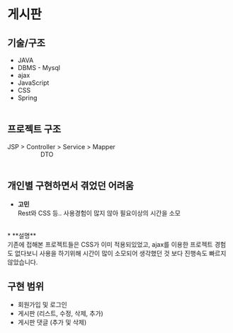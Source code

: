 # 게시판
## 기술/구조
* JAVA 
* DBMS - Mysql
* ajax
* JavaScript
* CSS
* Spring
<br><br>

## 프로젝트 구조
JSP > Controller > Service > Mapper
<br>&nbsp;&nbsp;&nbsp;&nbsp;&nbsp;&nbsp;&nbsp;&nbsp;&nbsp;&nbsp;&nbsp;&nbsp;&nbsp;&nbsp;&nbsp;&nbsp;&nbsp;&nbsp;&nbsp;DTO
<br><br>

## 개인별 구현하면서 겪었던 어려움 
* **고민** <br>
Rest와 CSS 등.. 사용경험이 많지 않아 필요이상의 시간을 소모
<br>
* **설명** <br>
기존에 접해본 프로젝트들은 CSS가 이미 적용되있었고,
ajax를 이용한 프로젝트 경험도 없다보니 사용을 하기위해 시간이 많이 소모되어
생각했던 것 보다 진행속도 빠르지 않았습니다.
<br>

## 구현 범위
- 회원가입 및 로그인 <br>
- 게시판 (리스트, 수정, 삭제, 추가)
- 게시판 댓글 (추가 및 삭제)
<br><br>

